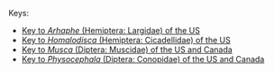Keys:
<ul>
<li><a href="https://zdankowicz.github.io/keys/identikit/arhaphe">Key to <i>Arhaphe</i> (Hemiptera: Largidae) of the US</a></li>
<li><a href="https://zdankowicz.github.io/keys/identikit/homalodisca">Key to <i>Homalodisca</i> (Hemiptera: Cicadellidae) of the US</a></li>
<li><a href="https://zdankowicz.github.io/keys/identikit/musca">Key to <i>Musca</i> (Diptera: Muscidae) of the US and Canada</a></li>
<li><a href="https://zdankowicz.github.io/keys/identikit/physocephala">Key to <i>Physocephala</i> (Diptera: Conopidae) of the US and Canada</a></li>
</ul>
